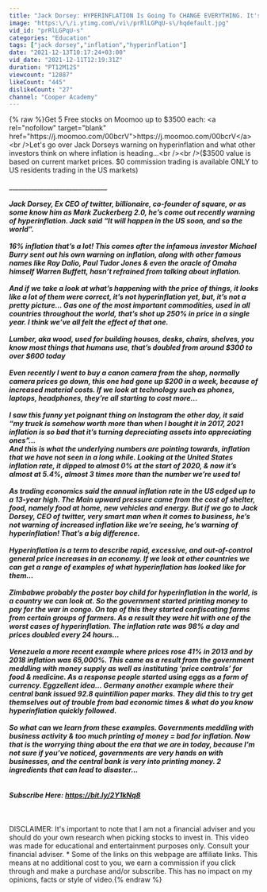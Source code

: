```yaml
---
title: "Jack Dorsey: HYPERINFLATION Is Going To CHANGE EVERYTHING. It's Happening"
image: "https:\/\/i.ytimg.com\/vi\/prRlLGPqU-s\/hqdefault.jpg"
vid_id: "prRlLGPqU-s"
categories: "Education"
tags: ["jack dorsey","inflation","hyperinflation"]
date: "2021-12-13T10:17:24+03:00"
vid_date: "2021-12-11T12:19:31Z"
duration: "PT12M12S"
viewcount: "12887"
likeCount: "445"
dislikeCount: "27"
channel: "Cooper Academy"
---
```

{% raw %}Get 5 Free stocks on Moomoo up to $3500 each: <a rel="nofollow" target="blank" href="https://j.moomoo.com/00bcrV">https://j.moomoo.com/00bcrV</a> <br />Let's go over Jack Dorseys warning on hyperinflation and what other investors think on where inflation is heading...<br /><br />($3500 value is based on current market prices. $0 commission trading is available ONLY to US residents trading in the US markets)<br /><br />__________________________________<br /><br />Jack Dorsey, Ex CEO of twitter, billionaire, co-founder of square, or as some know him as Mark Zuckerberg 2.0, he’s come out recently warning of hyperinflation. Jack said “It will happen in the US soon, and so the world”. <br /><br />16% inflation that’s a lot! This comes after the infamous investor Michael Burry sent out his own warning on inflation, along with other famous names like Ray Dalio, Paul Tudor Jones &amp; even the oracle of Omaha himself Warren Buffett, hasn’t refrained from talking about inflation. <br /><br />And if we take a look at what’s happening with the price of things, it looks like a lot of them were correct, it’s not hyperinflation yet, but, it’s not a pretty picture… Gas one of the most important commodities, used in all countries throughout the world, that’s shot up 250% in price in a single year. I think we’ve all felt the effect of that one.<br /><br />Lumber, aka wood, used for building houses, desks, chairs, shelves, you know most things that humans use, that’s doubled from around $300 to over $600 today<br /><br />Even recently I went to buy a canon camera from the shop, normally camera prices go down, this one had gone up $200 in a week, because of increased material costs. If we look at technology such as phones, laptops, headphones, they’re all starting to cost more…<br /><br />I saw this funny yet poignant thing on Instagram the other day, it said “my truck is somehow worth more than when I bought it in 2017, 2021 inflation is so bad that it’s turning depreciating assets into appreciating ones”…<br />And this is what the underlying numbers are pointing towards, inflation that we have not seen in a long while. Looking at the United States inflation rate, it dipped to almost 0% at the start of 2020, &amp; now it’s almost at 5.4%, almost 3 times more than the number we’re used to! <br /><br />As trading economics said the annual inflation rate in the US edged up to a 13-year high. The Main upward pressure came from the cost of shelter, food, namely food at home, new vehicles and energy. But if we go to Jack Dorsey, CEO of twitter, very smart man when it comes to business, he’s not warning of increased inflation like we’re seeing, he’s warning of hyperinflation! That’s a big difference. <br /><br />Hyperinflation is a term to describe rapid, excessive, and out-of-control general price increases in an economy. If we look at other countries we can get a range of examples of what hyperinflation has looked like for them…<br /><br />Zimbabwe probably the poster boy child for hyperinflation in the world, is a country we can look at. So the government started printing money to pay for the war in congo. On top of this they started confiscating farms from certain groups of farmers. As a result they were hit with one of the worst cases of hyperinflation. The inflation rate was 98% a day and prices doubled every 24 hours…<br /><br />Venezuela a more recent example where prices rose 41% in 2013 and by 2018 inflation was 65,000%. This came as a result from the government meddling with money supply as well as instituting ‘price controls’ for food &amp; medicine. As a response people started using eggs as a form of currency. Eggzellent idea… Germany another example where their central bank issued 92.8 quintillion paper marks. They did this to try get themselves out of trouble from bad economic times &amp; what do you know hyperinflation quickly followed.<br /><br />So what can we learn from these examples. Governments meddling with business activity &amp; too much printing of money = bad for inflation. Now that is the worrying thing about the era that we are in today, because I’m not sure if you’ve noticed, governments are very hands on with businesses, and the central bank is very into printing money. 2 ingredients that can lead to disaster…<br /><br /><br />Subscribe Here: <a rel="nofollow" target="blank" href="https://bit.ly/2Y1kNq8">https://bit.ly/2Y1kNq8</a> <br /><br />___<br /><br />DISCLAIMER: It's important to note that I am not a financial adviser and you should do your own research when picking stocks to invest in. This video was made for educational and entertainment purposes only. Consult your financial adviser. * Some of the links on this webpage are affiliate links. This means at no additional cost to you, we earn a commission if you click through and make a purchase and/or subscribe. This has no impact on my opinions, facts or style of video.{% endraw %}
